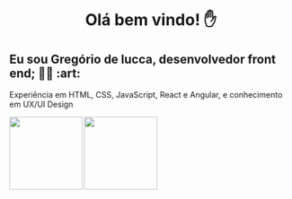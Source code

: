 <h1 align="center">Olá bem vindo! ✋</h1>
<h2>Eu sou Gregório de lucca, desenvolvedor front end; 👨‍💻 :art:  </h2>
<p> Experiência em HTML, CSS, JavaScript, React e Angular, e conhecimento em UX/UI Design  </p>

<img height="130em" align="left"   src="https://github-readme-stats.vercel.app/api/top-langs/?username=gregoriodelucca&theme=dracula&hide_border=false&&layout=compact"/>
<img  height="130em" align="center"   src="https://github-readme-stats.vercel.app/api?username=gregoriodelucca&count_private=true&include_all_commits=true&show_icons=true&theme=dracula&hide_border=false&show_owner=true"/>






